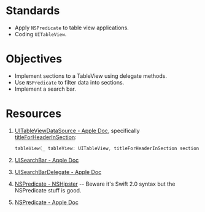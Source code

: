 # Standards

* Apply ```NSPredicate``` to table view applications.
* Coding ```UITableView```.

# Objectives

* Implement sections to a TableView using delegate methods. 
* Use ```NSPredicate``` to filter data into sections.
* Implement a search bar.

# Resources

1. [UITableViewDataSource - Apple Doc](https://developer.apple.com/reference/uikit/uitableviewdatasource), specifically
    [titleForHeaderInSection](https://developer.apple.com/reference/uikit/uitableviewdatasource/1614850-tableview): 
    
    ```swift
    tableView(_ tableView: UITableView, titleForHeaderInSection section: Int) -> String?
    ```

1. [UISearchBar - Apple Doc](https://developer.apple.com/reference/uikit/uisearchbar)
1. [UISearchBarDelegate - Apple Doc](https://developer.apple.com/reference/uikit/uisearchbardelegate)
1. [NSPredicate - NSHipster](http://nshipster.com/nspredicate/) -- Beware it's Swift 2.0 syntax
but the NSPredicate stuff is good. 
1. [NSPredicate - Apple Doc](https://developer.apple.com/reference/foundation/nspredicate)


